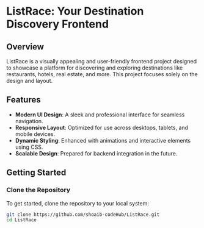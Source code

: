# ListRace: Your Destination Discovery Frontend

## Overview
ListRace is a visually appealing and user-friendly frontend project designed to showcase a platform for discovering and exploring destinations like restaurants, hotels, real estate, and more. This project focuses solely on the design and layout.

## Features
- **Modern UI Design**: A sleek and professional interface for seamless navigation.
- **Responsive Layout**: Optimized for use across desktops, tablets, and mobile devices.
- **Dynamic Styling**: Enhanced with animations and interactive elements using CSS.
- **Scalable Design**: Prepared for backend integration in the future.

## Getting Started

### Clone the Repository
To get started, clone the repository to your local system:
```bash
git clone https://github.com/shoaib-codeHub/ListRace.git
cd ListRace